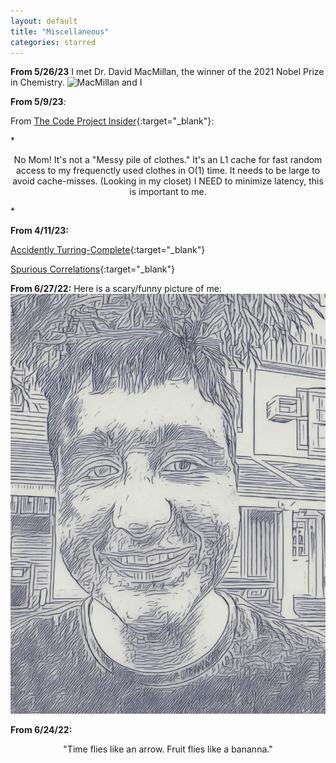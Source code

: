 ```yaml
---
layout: default
title: "Miscellaneous"
categories: starred
---
```


**From 5/26/23**
I met Dr. David MacMillan, the winner of the 2021 Nobel Prize in Chemistry.
![MacMillan and I](/asserts/macmillan.png)

**From 5/9/23**:

From [The Code Project Insider](https://www.codeproject.com/Insider.aspx){:target="_blank"}:

*<center>
No Mom! It's not a "Messy pile of clothes." It's an L1 cache for fast random access to my frequenctly used clothes in O(1) time. It needs to be large to avoid cache-misses. (Looking in my closet) I NEED to minimize latency, this is important to me.
</center>*

**From 4/11/23:**

[Accidently Turring-Complete](https://beza1e1.tuxen.de/articles/accidentally_turing_complete.html){:target="_blank"}

[Spurious Correlations](https://www.tylervigen.com/spurious-correlations){:target="_blank"}

**From 6/27/22:**
Here is a scary/funny picture of me:
![Scary Picture Of Brandon](/assets/line-brandon.jpeg)

**From 6/24/22:**
<center>
"Time flies like an arrow. Fruit flies like a bananna."
</center>
